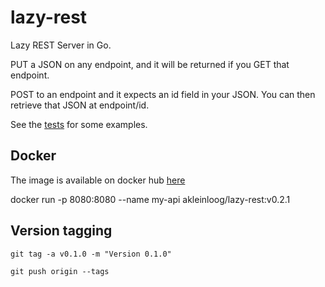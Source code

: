 # lazy-rest

Lazy REST Server in Go.

PUT a JSON on any endpoint, and it will be returned if you GET that endpoint.

POST to an endpoint and it expects an id field in your JSON.
You can then retrieve that JSON at endpoint/id.

See the [tests](./test/requests.http) for some examples.

## Docker

The image is available on docker hub [here](https://hub.docker.com/r/akleinloog/lazy-rest)

docker run -p 8080:8080 --name my-api akleinloog/lazy-rest:v0.2.1


## Version tagging

```
git tag -a v0.1.0 -m "Version 0.1.0"

git push origin --tags
```
